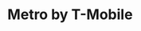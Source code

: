 ---
title: "Metro by T-Mobile"
url: /virginia-beach/metro-by-t-mobile-virginia-beach-boulevard/
shop: mobile phone
---